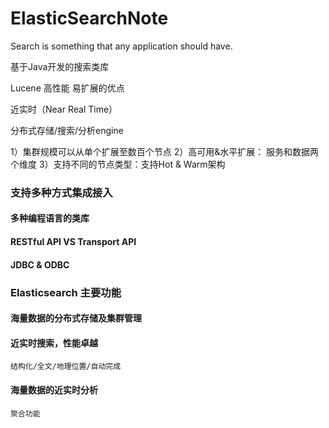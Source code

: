 # ElasticSearchNote

Search is something that any application should have.

基于Java开发的搜索类库

Lucene 高性能 易扩展的优点

近实时（Near Real Time）

分布式存储/搜索/分析engine

1）集群规模可以从单个扩展至数百个节点
2）高可用&水平扩展： 服务和数据两个维度
3）支持不同的节点类型：支持Hot & Warm架构

### 支持多种方式集成接入

#### 多种编程语言的类库

#### RESTful API VS Transport API

#### JDBC & ODBC

### Elasticsearch 主要功能

#### 海量数据的分布式存储及集群管理

#### 近实时搜索，性能卓越
    结构化/全文/地理位置/自动完成

#### 海量数据的近实时分析
    聚合功能

    

